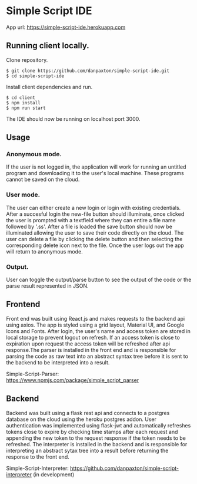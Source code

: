 # Simple Script IDE
App url: https://simple-script-ide.herokuapp.com
## Running client locally.

Clone repository.
```console
$ git clone https://github.com/danpaxton/simple-script-ide.git
$ cd simple-script-ide
```

Install client dependencies and run.
```console
$ cd client
$ npm install
$ npm run start
```
The IDE should now be running on localhost port 3000.

## Usage
### Anonymous mode.
If the user is not logged in, the application will work for running an untitled program and downloading it to the user's local machine. These programs cannot be saved on the cloud.

### User mode.
The user can either create a new login or login with existing credentials. After a succesful login the new-file button should illuminate, once clicked the user is prompted with a textfield where they can entire a file name followed by '.ss'. After a file is loaded the save button should now be illuminated allowing the user to save their code directly on the cloud. The user can delete a file by clicking the delete button and then selecting the corresponding delete icon next to the file. Once the user logs out the app will return to anonymous mode.

### Output.
User can toggle the output/parse button to see the output of the code or the parse result represented in JSON.

## Frontend
Front end was built using React.js and makes requests to the backend api using axios. The app is styled using a grid layout, Material UI, and Google Icons and Fonts. After login, the user's name and access token are stored in local storage to prevent logout on refresh. If an access token is close to expiration upon request the access token will be refreshed after api response.The parser is installed in the front end and is responsible for parsing the code as raw text into an abstract syntax tree before it is sent to the backend to be interpreted into a result.

Simple-Script-Parser: https://www.npmjs.com/package/simple_script_parser

## Backend
Backend was built using a flask rest api and connects to a postgres database on the cloud using the heroku postgres addon. User authentication was implemented using flask-jwt and automatically refreshes tokens close to expire by checking time stamps after each request and appending the new token to the request response if the token needs to be refreshed. The interpreter is installed in the backend and is responsible for interpreting an abstract sytax tree into a result before returning the response to the front end.

Simple-Script-Interpreter: https://github.com/danpaxton/simple-script-interpreter (in development)
